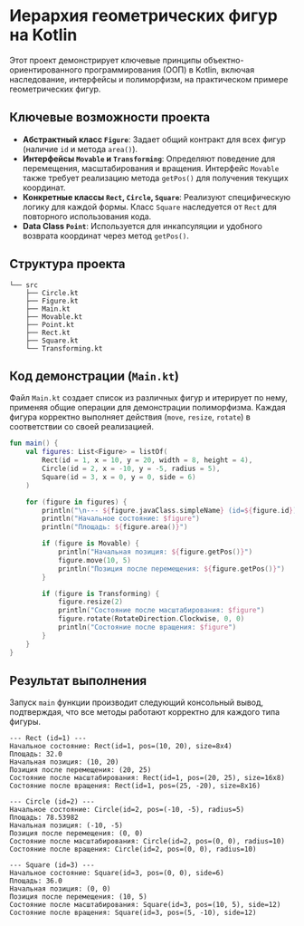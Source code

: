 # Иерархия геометрических фигур на Kotlin

Этот проект демонстрирует ключевые принципы объектно-ориентированного программирования (ООП) в Kotlin, включая наследование, интерфейсы и полиморфизм, на практическом примере геометрических фигур.

## Ключевые возможности проекта

*   **Абстрактный класс `Figure`**: Задает общий контракт для всех фигур (наличие `id` и метода `area()`).
*   **Интерфейсы `Movable` и `Transforming`**: Определяют поведение для перемещения, масштабирования и вращения. Интерфейс `Movable` также требует реализацию метода `getPos()` для получения текущих координат.
*   **Конкретные классы `Rect`, `Circle`, `Square`**: Реализуют специфическую логику для каждой формы. Класс `Square` наследуется от `Rect` для повторного использования кода.
*   **Data Class `Point`**: Используется для инкапсуляции и удобного возврата координат через метод `getPos()`.

## Структура проекта

```
└── src
    ├── Circle.kt
    ├── Figure.kt
    ├── Main.kt
    ├── Movable.kt
    ├── Point.kt
    ├── Rect.kt
    ├── Square.kt
    └── Transforming.kt
```

## Код демонстрации (`Main.kt`)

Файл `Main.kt` создает список из различных фигур и итерирует по нему, применяя общие операции для демонстрации полиморфизма. Каждая фигура корректно выполняет действия (`move`, `resize`, `rotate`) в соответствии со своей реализацией.

```kotlin
fun main() {
    val figures: List<Figure> = listOf(
        Rect(id = 1, x = 10, y = 20, width = 8, height = 4),
        Circle(id = 2, x = -10, y = -5, radius = 5),
        Square(id = 3, x = 0, y = 0, side = 6)
    )

    for (figure in figures) {
        println("\n--- ${figure.javaClass.simpleName} (id=${figure.id}) ---")
        println("Начальное состояние: $figure")
        println("Площадь: ${figure.area()}")

        if (figure is Movable) {
            println("Начальная позиция: ${figure.getPos()}")
            figure.move(10, 5)
            println("Позиция после перемещения: ${figure.getPos()}")
        }

        if (figure is Transforming) {
            figure.resize(2)
            println("Состояние после масштабирования: $figure")
            figure.rotate(RotateDirection.Clockwise, 0, 0)
            println("Состояние после вращения: $figure")
        }
    }
}
```

## Результат выполнения

Запуск `main` функции производит следующий консольный вывод, подтверждая, что все методы работают корректно для каждого типа фигуры.

```
--- Rect (id=1) ---
Начальное состояние: Rect(id=1, pos=(10, 20), size=8x4)
Площадь: 32.0
Начальная позиция: (10, 20)
Позиция после перемещения: (20, 25)
Состояние после масштабирования: Rect(id=1, pos=(20, 25), size=16x8)
Состояние после вращения: Rect(id=1, pos=(25, -20), size=8x16)

--- Circle (id=2) ---
Начальное состояние: Circle(id=2, pos=(-10, -5), radius=5)
Площадь: 78.53982
Начальная позиция: (-10, -5)
Позиция после перемещения: (0, 0)
Состояние после масштабирования: Circle(id=2, pos=(0, 0), radius=10)
Состояние после вращения: Circle(id=2, pos=(0, 0), radius=10)

--- Square (id=3) ---
Начальное состояние: Square(id=3, pos=(0, 0), side=6)
Площадь: 36.0
Начальная позиция: (0, 0)
Позиция после перемещения: (10, 5)
Состояние после масштабирования: Square(id=3, pos=(10, 5), side=12)
Состояние после вращения: Square(id=3, pos=(5, -10), side=12)
```
